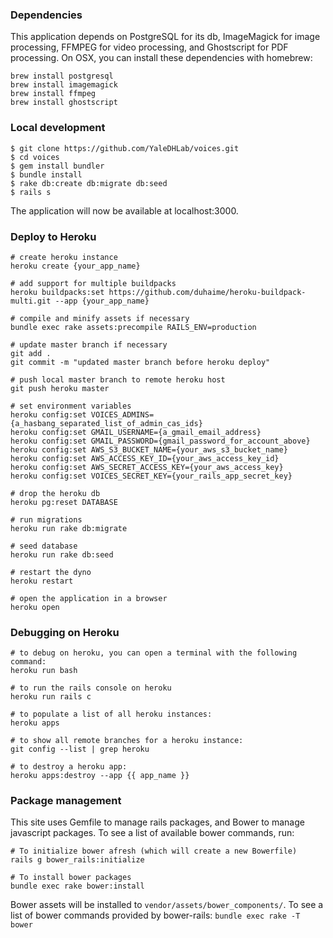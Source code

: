 ### Dependencies

This application depends on PostgreSQL for its db, ImageMagick for image processing, FFMPEG for video processing, and Ghostscript for PDF processing. On OSX, you can install these dependencies with homebrew:
<pre><code>brew install postgresql  
brew install imagemagick  
brew install ffmpeg
brew install ghostscript</code></pre>

### Local development

```
$ git clone https://github.com/YaleDHLab/voices.git
$ cd voices
$ gem install bundler
$ bundle install
$ rake db:create db:migrate db:seed
$ rails s
```

The application will now be available at localhost:3000.

### Deploy to Heroku

<pre><code># create heroku instance  
heroku create {your_app_name}
  
# add support for multiple buildpacks  
heroku buildpacks:set https://github.com/duhaime/heroku-buildpack-multi.git --app {your_app_name} 
  
# compile and minify assets if necessary
bundle exec rake assets:precompile RAILS_ENV=production

# update master branch if necessary
git add .
git commit -m "updated master branch before heroku deploy"

# push local master branch to remote heroku host  
git push heroku master  

# set environment variables  
heroku config:set VOICES_ADMINS={a_hasbang_separated_list_of_admin_cas_ids}
heroku config:set GMAIL_USERNAME={a_gmail_email_address}  
heroku config:set GMAIL_PASSWORD={gmail_password_for_account_above}
heroku config:set AWS_S3_BUCKET_NAME={your_aws_s3_bucket_name}  
heroku config:set AWS_ACCESS_KEY_ID={your_aws_access_key_id}  
heroku config:set AWS_SECRET_ACCESS_KEY={your_aws_access_key}  
heroku config:set VOICES_SECRET_KEY={your_rails_app_secret_key}
  
# drop the heroku db  
heroku pg:reset DATABASE  
  
# run migrations  
heroku run rake db:migrate  

# seed database
heroku run rake db:seed
  
# restart the dyno  
heroku restart  
  
# open the application in a browser  
heroku open</code></pre>  

### Debugging on Heroku   
<pre><code># to debug on heroku, you can open a terminal with the following command:  
heroku run bash  
  
# to run the rails console on heroku  
heroku run rails c  
  
# to populate a list of all heroku instances:  
heroku apps  

# to show all remote branches for a heroku instance:  
git config --list | grep heroku  

# to destroy a heroku app:  
heroku apps:destroy --app {{ app_name }}</code></pre>  
  
### Package management
This site uses Gemfile to manage rails packages, and Bower to manage javascript packages. To see a list of available bower commands, run:  
<pre><code># To initialize bower afresh (which will create a new Bowerfile)  
rails g bower_rails:initialize  
  
# To install bower packages  
bundle exec rake bower:install</code></pre>  
  
Bower assets will be installed to `vendor/assets/bower_components/`. To see a list of bower commands provided by bower-rails: `bundle exec rake -T bower`  
